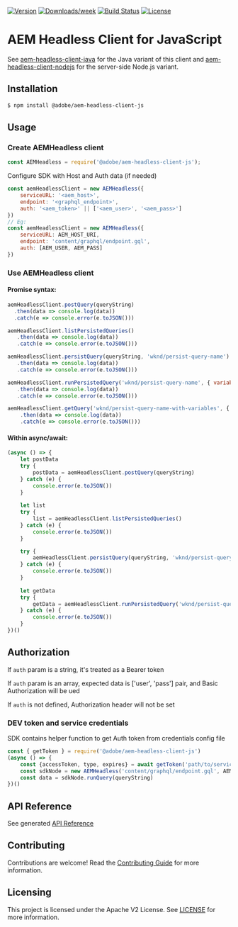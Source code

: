 <!--
Copyright 2021 Adobe. All rights reserved.
This file is licensed to you under the Apache License, Version 2.0 (the "License");
you may not use this file except in compliance with the License. You may obtain a copy
of the License at http://www.apache.org/licenses/LICENSE-2.0

Unless required by applicable law or agreed to in writing, software distributed under
the License is distributed on an "AS IS" BASIS, WITHOUT WARRANTIES OR REPRESENTATIONS
OF ANY KIND, either express or implied. See the License for the specific language
governing permissions and limitations under the License.
-->

[![Version](https://img.shields.io/npm/v/@adobe/aem-headless-client-js.svg)](https://npmjs.org/package/@adobe/aem-headless-client-js)
[![Downloads/week](https://img.shields.io/npm/dw/@adobe/aem-headless-client-js.svg)](https://npmjs.org/package/@adobe/aem-headless-client-js)
[![Build Status](https://github.com/adobe/aem-headless-client-js/workflows/Node.js%20CI/badge.svg?branch=main)](https://github.com/adobe/aem-headless-client-js/actions)
[![License](https://img.shields.io/badge/License-Apache%202.0-blue.svg)](https://opensource.org/licenses/Apache-2.0)

# AEM Headless Client for JavaScript

See [aem-headless-client-java](https://github.com/adobe/aem-headless-client-java) for the Java variant of this client
and [aem-headless-client-nodejs](https://github.com/adobe/aem-headless-client-nodejs) for the server-side Node.js variant.

## Installation

```bash
$ npm install @adobe/aem-headless-client-js
```

## Usage

### Create AEMHeadless client

```javascript
const AEMHeadless = require('@adobe/aem-headless-client-js');
```
Configure SDK with Host and Auth data (if needed)
```javascript
const aemHeadlessClient = new AEMHeadless({
    serviceURL: '<aem_host>',
    endpoint: '<graphql_endpoint>',
    auth: '<aem_token>' || ['<aem_user>', '<aem_pass>']
})
// Eg:
const aemHeadlessClient = new AEMHeadless({
    serviceURL: AEM_HOST_URI,
    endpoint: 'content/graphql/endpoint.gql',
    auth: [AEM_USER, AEM_PASS]
})
```
### Use AEMHeadless client 

#### Promise syntax:
```javascript
aemHeadlessClient.postQuery(queryString)
  .then(data => console.log(data))
  .catch(e => console.error(e.toJSON()))

aemHeadlessClient.listPersistedQueries()
   .then(data => console.log(data))
   .catch(e => console.error(e.toJSON()))

aemHeadlessClient.persistQuery(queryString, 'wknd/persist-query-name')
   .then(data => console.log(data))
   .catch(e => console.error(e.toJSON()))

aemHeadlessClient.runPersistedQuery('wknd/persist-query-name', { variable1: 'variable1Value' })
   .then(data => console.log(data))
   .catch(e => console.error(e.toJSON()))

aemHeadlessClient.getQuery('wknd/persist-query-name-with-variables', { name: 'John Doe'})
    .then(data => console.log(data))
    .catch(e => console.error(e.toJSON()))
```
#### Within async/await:
```javascript
(async () => {
    let postData
    try {
        postData = aemHeadlessClient.postQuery(queryString)
    } catch (e) {
        console.error(e.toJSON())
    }
    
    let list
    try {
        list = aemHeadlessClient.listPersistedQueries()
    } catch (e) {
        console.error(e.toJSON())
    }

    try {
        aemHeadlessClient.persistQuery(queryString, 'wknd/persist-query-name')
    } catch (e) {
        console.error(e.toJSON())
    }
    
    let getData
    try {
        getData = aemHeadlessClient.runPersistedQuery('wknd/persist-query-name')
    } catch (e) {
        console.error(e.toJSON())
    }
})()    
```

## Authorization

If `auth` param is a string, it's treated as a Bearer token

If `auth` param is an array, expected data is ['user', 'pass'] pair, and Basic Authorization will be ued

If `auth` is not defined, Authorization header will not be set

### DEV token and service credentials

SDK contains helper function to get Auth token from credentials config file

```javascript
const { getToken } = require('@adobe/aem-headless-client-js')
(async () => {
    const {accessToken, type, expires} = await getToken('path/to/service-config.json')
    const sdkNode = new AEMHeadless('content/graphql/endpoint.gql', AEM_HOST_URI, accessToken)
    const data = sdkNode.runQuery(queryString)
})()
```
## API Reference

See generated [API Reference](./api-reference.md)


## Contributing

Contributions are welcome! Read the [Contributing Guide](./.github/CONTRIBUTING.md) for more information.

## Licensing

This project is licensed under the Apache V2 License. See [LICENSE](LICENSE) for more information.
